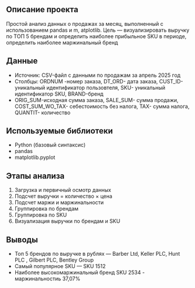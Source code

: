 ## Описание проекта
Простой анализ данных о продажах за месяц, выполненный с использованием pandas и m, atplotlib. Цель — визуализировать выручку по ТОП 5 брендам и определить наиболее прибыльное SKU в периоде, определить наиболее маржинальный бренд

## Данные
- Источник: CSV-файл с данными по продажам за апрель 2025 год
- Столбцы: ORDNUM -номер заказа,	DT_ORD- дата заказа,	CUST_ID- уникальный идентификатор пользовтеля,	SKU- уникальный идентификатор SKU,	BRAND-бренд
- 	ORIG_SUM-исходная сумма заказа,	SALE_SUM- сумма продажи,	COST_SUM_WO_TAX- себестоимость без налога,	TAX- сумма налога,	QUANTIT- количество


## Используемые библиотеки
- Python (базовый синтаксис)
- pandas
- matplotlib.pyplot

## Этапы анализа
1. Загрузка и первичный осмотр данных
2. Подсчет выручки = количество × цена
3. Подсчет маржи и маржинальности
4. Группировка по брендам
5. Группировка по SKU
6. Визуализация выручки по брендам и SKU

## Выводы
- Топ 5 брендов по выручке в рублях — Barber Ltd, Keller PLC, Hunt PLC , Gilbert PLC, Bentley Group
- Самый популярное SKU — SKU 1512
- Наиболее высокомаржинальный бренд  SKU 2534 - маржинальностиь 37,07%
 
